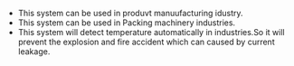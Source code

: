 * This system can be used in produvt manuufacturing idustry.
* This system can be used in Packing machinery industries.
* This system will detect temperature automatically in industries.So it will prevent the explosion and fire accident which can caused by current leakage.
